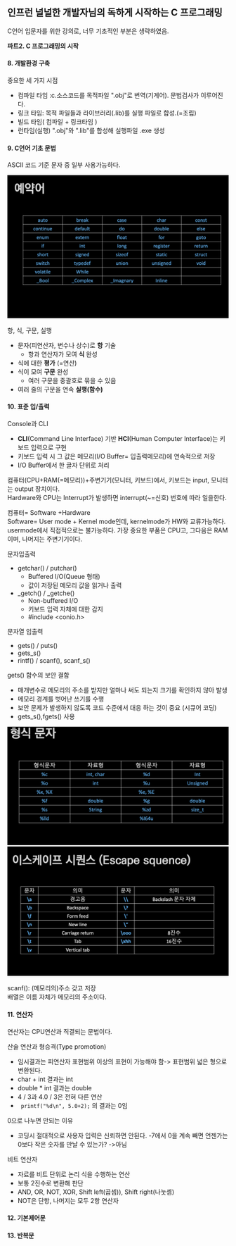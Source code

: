 ## 인프런 널널한 개발자님의 독하게 시작하는 C 프로그래밍
C언어 입문자를 위한 강의로, 너무 기초적인 부분은 생략하였음.

**파트2. C 프로그래밍의 시작**

#### 8. 개발환경 구축
중요한 세 가지 시점
- 컴파일 타임 :c.소스코드를 목적파일 ".obj"로 번역(기계어). 문법검사가 이루어진다.
- 링크 타임: 목적 파일들과 라이브러리(.lib)를 실행 파일로 합성.(=조립)
- 빌드 타임( 컴파일 + 링크타임 )
- 런타임(실행) ".obj"와 ".lib"를 합성해 실행파일 .exe 생성

#### 9. C언어 기초 문법
ASCII 코드 기준 문자 중 일부 사용가능하다.

![예약어](./image/image6.png)

항, 식, 구문, 실행
- 문자(피연산자, 변수나 상수)로 **항** 기술 
  - 항과 연산자가 모여 **식** 완성
- 식에 대한 **평가** (=연산)
- 식이 모여 **구문** 완성
    - 여러 구문을 중괄호로 묶을 수 있음
- 여러 줄의 구문을 연속 **실행(함수)**

#### 10. 표준 입/출력
Console과 CLI
- **CLI**(Command Line Interface) 기반 **HCI**(Human Computer Interface)는 키보드 입력으로 구현
- 키보드 입력 시 그 값은 메모리(I/O
Buffer= 입출력메모리)에 연속적으로 저장
- I/O Buffer에서 한 글자 단위로 처리

컴퓨터(CPU+RAM(=메모리))+주변기기(모니터, 키보드)에서, 키보드는 input, 모니터는 output 장치이다.  
Hardware와 CPU는 Interrupt가 발생하면  interrupt(~=신호) 번호에 따라 일을한다. 

컴퓨터= Software +Hardware  
Software= User mode + Kernel mode인데, kernelmode가 HW와 교류가능하다. usermode에서 직접적으로는 불가능하다. 
가장 중요한 부품은 CPU고, 그다음은 RAM이며, 나머지는 주변기기이다. 

문자입출력
- getchar() / putchar()
    - Buffered I/O(Queue 형태)
    - 값이 저장된 메모리 값을 읽거나 출력
- _getch() / _getche()
    - Non-buffered I/O
    - 키보드 입력 자체에 대한 감지
    - #include <conio.h>

문자열 입출력
- gets() / puts()
- gets_s()
- rintf() / scanf(), scanf_s()

gets() 함수의 보안 결함
- 매개변수로 메모리의 주소를 받지만
얼마나 써도 되는지 크기를 확인하지
않아 발생
- 메모리 경계를 벗어난 쓰기를 수행
- 보안 문제가 발생하지 않도록 코드
수준에서 대응 하는 것이 중요 (시큐어 코딩)
- gets_s(),fgets() 사용 

![](./image/image7.png)
![](./image/image8.png)

scanf(): (메모리의)주소 갖고 저장  
배열은 이름 자체가 메모리의 주소이다.  

#### 11. 연산자
연산자는 CPU연산과 직결되는 문법이다.

산술 연산과 형승격(Type promotion)
- 임시결과는 피연산자 표현범위 이상의 표현이 가능해야 함-> 표현범위 넓은 형으로 변환된다.
- char + int 결과는 int
- double * int 결과는 double
- 4 / 3과 4.0 / 3은 전혀 다른 연산
- ``` printf("%d\n", 5.0+2);``` 의 결과는 0임

0으로 나누면 안되는 이유
- 코딩시 절대적으로 사용자 입력은 신뢰하면 안된다. 
-7에서 0을 계속 빼면 언젠가는 0보다 작은 숫자를 만날 수 있는가? ->아님

비트 연산자
- 자료를 비트 단위로 논리 식을 수행하는 연산
- 보통 2진수로 변환해 판단
- AND, OR, NOT, XOR, Shift left(곱셈)), Shift right(나눗셈)
- NOT은 단항, 나머지는 모두 2항 연산자


#### 12. 기본제어문


#### 13. 반복문

